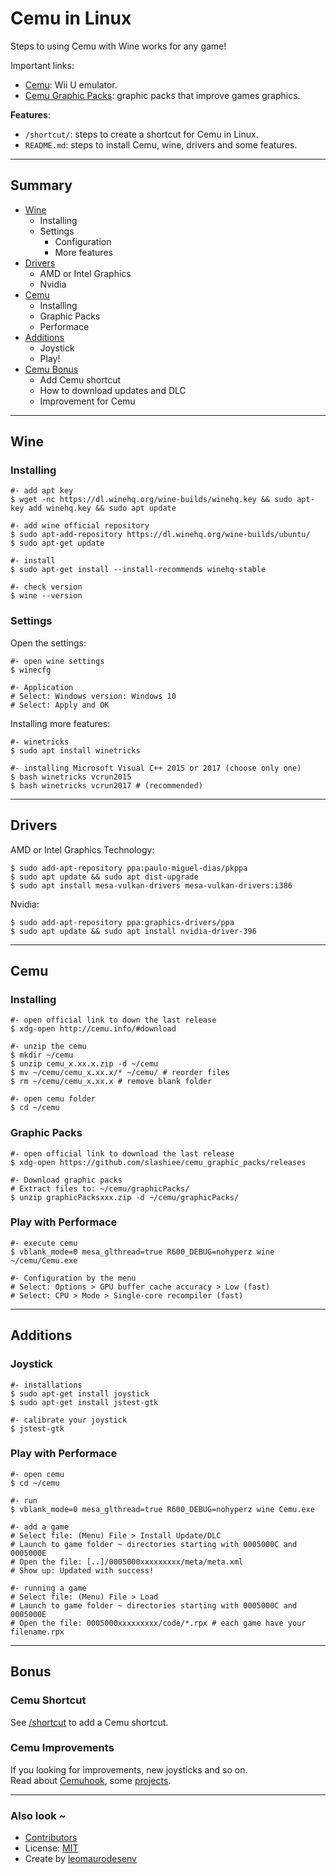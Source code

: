 # Cemu in Linux

Steps to using Cemu with Wine works for any game!   
   
Important links:
- [Cemu](http://cemu.info/#download): Wii U emulator.
- [Cemu Graphic Packs](https://github.com/slashiee/cemu_graphic_packs/releases): graphic packs that improve games graphics.
   
**Features**:
- `/shortcut/`: steps to create a shortcut for Cemu in Linux.
- `README.md`: steps to install Cemu, wine, drivers and some features.
   
---
## Summary

- [Wine](#wine)
    - Installing
    - Settings
        - Configuration
        - More features
- [Drivers](#drivers)
    - AMD or Intel Graphics
    - Nvidia
- [Cemu](#cemu)
    - Installing
    - Graphic Packs
    - Performace
- [Additions](#additions)
    - Joystick
    - Play!
- [Cemu Bonus](#cemu-bonus)
    - Add Cemu shortcut
    - How to download updates and DLC
    - Improvement for Cemu
   
---
## Wine

### Installing

```shell
#- add apt key
$ wget -nc https://dl.winehq.org/wine-builds/winehq.key && sudo apt-key add winehq.key && sudo apt update

#- add wine official repository
$ sudo apt-add-repository https://dl.winehq.org/wine-builds/ubuntu/
$ sudo apt-get update

#- install
$ sudo apt-get install --install-recommends winehq-stable

#- check version
$ wine --version
```

### Settings  

Open the settings:
```shell
#- open wine settings
$ winecfg

#- Application
# Select: Windows version: Windows 10
# Select: Apply and OK
```

Installing more features:
```shell
#- winetricks
$ sudo apt install winetricks

#- installing Microsoft Visual C++ 2015 or 2017 (choose only one)
$ bash winetricks vcrun2015
$ bash winetricks vcrun2017 # (recommended)
```

---
## Drivers

AMD or Intel Graphics Technology:
```shell
$ sudo add-apt-repository ppa:paulo-miguel-dias/pkppa
$ sudo apt update && sudo apt dist-upgrade
$ sudo apt install mesa-vulkan-drivers mesa-vulkan-drivers:i386
```

Nvidia:
```shell
$ sudo add-apt-repository ppa:graphics-drivers/ppa
$ sudo apt update && sudo apt install nvidia-driver-396
```

---
## Cemu

### Installing

```shell
#- open official link to down the last release
$ xdg-open http://cemu.info/#download

#- unzip the cemu
$ mkdir ~/cemu
$ unzip cemu_x.xx.x.zip -d ~/cemu
$ mv ~/cemu/cemu_x.xx.x/* ~/cemu/ # reorder files
$ rm ~/cemu/cemu_x.xx.x # remove blank folder

#- open cemu folder
$ cd ~/cemu
```

### Graphic Packs 

```shell
#- open official link to download the last release
$ xdg-open https://github.com/slashiee/cemu_graphic_packs/releases

#- Download graphic packs
# Extract files to: ~/cemu/graphicPacks/
$ unzip graphicPacksxxx.zip -d ~/cemu/graphicPacks/
```

### Play with Performace

```shell
#- execute cemu
$ vblank_mode=0 mesa_glthread=true R600_DEBUG=nohyperz wine ~/cemu/Cemu.exe

#- Configuration by the menu
# Select: Options > GPU buffer cache accuracy > Low (fast)
# Select: CPU > Mode > Single-core recompiler (fast)
```

---
## Additions

### Joystick

```shell
#- installations
$ sudo apt-get install joystick
$ sudo apt-get install jstest-gtk

#- calibrate your joystick
$ jstest-gtk
```

### Play with Performace

```shell
#- open cemu
$ cd ~/cemu

#- run
$ vblank_mode=0 mesa_glthread=true R600_DEBUG=nohyperz wine Cemu.exe

#- add a game
# Select file: (Menu) File > Install Update/DLC
# Launch to game folder ~ directories starting with 0005000C and 0005000E
# Open the file: [..]/0005000xxxxxxxxx/meta/meta.xml
# Show up: Updated with success!

#- running a game
# Select file: (Menu) File > Load
# Launch to game folder ~ directories starting with 0005000C and 0005000E
# Open the file: 0005000xxxxxxxxx/code/*.rpx # each game have your filename.rpx
```

---
## Bonus

### Cemu Shortcut

See [/shortcut](/shortcut) to add a Cemu shortcut.   

### Cemu Improvements

If you looking for improvements, new joysticks and so on.   
Read about [Cemuhook](https://cemuhook.sshnuke.net/), some [projects](https://github.com/search?q=cemuhook&type=Repositories).   
   
---
### Also look ~

- [Contributors](CONTRIBUTORS.md)
- License: [MIT](LICENSE)
- Create by [leomaurodesenv](https://github.com/leomaurodesenv/)
